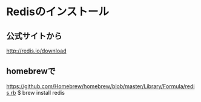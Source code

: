 # Redisのインストール

## 公式サイトから
http://redis.io/download

## homebrewで
https://github.com/Homebrew/homebrew/blob/master/Library/Formula/redis.rb
$ brew install redis
